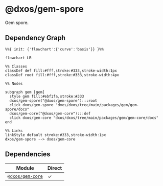 # @dxos/gem-spore

Gem spore.

## Dependency Graph

```mermaid
%%{ init: {'flowchart':{'curve':'basis'}} }%%

flowchart LR

%% Classes
classDef def fill:#fff,stroke:#333,stroke-width:1px
classDef root fill:#fff,stroke:#333,stroke-width:4px

%% Nodes

subgraph gem [gem]
  style gem fill:#ebf1fa,stroke:#333
  dxos/gem-spore("@dxos/gem-spore"):::root
  click dxos/gem-spore "dxos/dxos/tree/main/packages/gem/gem-spore/docs"
  dxos/gem-core("@dxos/gem-core"):::def
  click dxos/gem-core "dxos/dxos/tree/main/packages/gem/gem-core/docs"
end

%% Links
linkStyle default stroke:#333,stroke-width:1px
dxos/gem-spore --> dxos/gem-core
```

## Dependencies

| Module | Direct |
|---|---|
| [`@dxos/gem-core`](../../gem-core/docs/README.md) | &check; |
